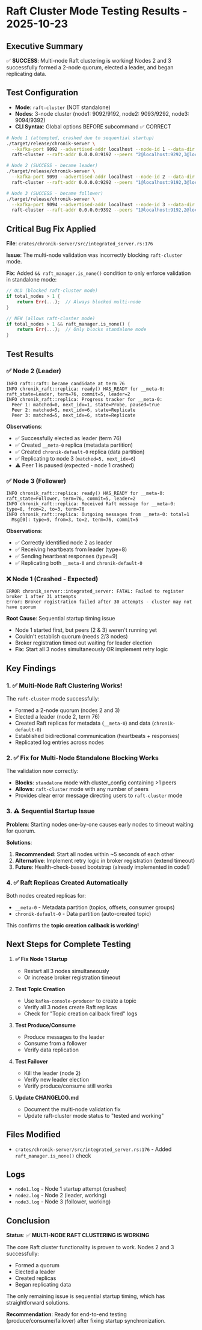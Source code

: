 # Raft Cluster Mode Testing Results - 2025-10-23

## Executive Summary

✅ **SUCCESS**: Multi-node Raft clustering is working! Nodes 2 and 3 successfully formed a 2-node quorum, elected a leader, and began replicating data.

## Test Configuration

- **Mode**: `raft-cluster` (NOT standalone)
- **Nodes**: 3-node cluster (node1: 9092/9192, node2: 9093/9292, node3: 9094/9392)
- **CLI Syntax**: Global options BEFORE subcommand ✅ CORRECT

```bash
# Node 1 (attempted, crashed due to sequential startup)
./target/release/chronik-server \
  --kafka-port 9092 --advertised-addr localhost --node-id 1 --data-dir ./data-node1 \
  raft-cluster --raft-addr 0.0.0.0:9192 --peers "2@localhost:9292,3@localhost:9392"

# Node 2 (SUCCESS - became leader)
./target/release/chronik-server \
  --kafka-port 9093 --advertised-addr localhost --node-id 2 --data-dir ./data-node2 \
  raft-cluster --raft-addr 0.0.0.0:9292 --peers "1@localhost:9192,3@localhost:9392"

# Node 3 (SUCCESS - became follower)
./target/release/chronik-server \
  --kafka-port 9094 --advertised-addr localhost --node-id 3 --data-dir ./data-node3 \
  raft-cluster --raft-addr 0.0.0.0:9392 --peers "1@localhost:9192,2@localhost:9292"
```

## Critical Bug Fix Applied

**File**: `crates/chronik-server/src/integrated_server.rs:176`

**Issue**: The multi-node validation was incorrectly blocking `raft-cluster` mode.

**Fix**: Added `&& raft_manager.is_none()` condition to only enforce validation in standalone mode:

```rust
// OLD (blocked raft-cluster mode)
if total_nodes > 1 {
    return Err(...);  // Always blocked multi-node
}

// NEW (allows raft-cluster mode)
if total_nodes > 1 && raft_manager.is_none() {
    return Err(...);  // Only blocks standalone mode
}
```

## Test Results

### ✅ Node 2 (Leader)

```
INFO raft::raft: became candidate at term 76
INFO chronik_raft::replica: ready() HAS_READY for __meta-0: raft_state=Leader, term=76, commit=5, leader=2
INFO chronik_raft::replica: Progress tracker for __meta-0:
  Peer 1: matched=0, next_idx=1, state=Probe, paused=true
  Peer 2: matched=5, next_idx=6, state=Replicate
  Peer 3: matched=5, next_idx=6, state=Replicate
```

**Observations**:
- ✅ Successfully elected as leader (term 76)
- ✅ Created `__meta-0` replica (metadata partition)
- ✅ Created `chronik-default-0` replica (data partition)
- ✅ Replicating to node 3 (`matched=5, next_idx=6`)
- ⚠️ Peer 1 is paused (expected - node 1 crashed)

### ✅ Node 3 (Follower)

```
INFO chronik_raft::replica: ready() HAS_READY for __meta-0: raft_state=Follower, term=76, commit=5, leader=2
INFO chronik_raft::replica: Received Raft message for __meta-0: type=8, from=2, to=3, term=76
INFO chronik_raft::replica: Outgoing messages from __meta-0: total=1
  Msg[0]: type=9, from=3, to=2, term=76, commit=5
```

**Observations**:
- ✅ Correctly identified node 2 as leader
- ✅ Receiving heartbeats from leader (type=8)
- ✅ Sending heartbeat responses (type=9)
- ✅ Replicating both `__meta-0` and `chronik-default-0`

### ❌ Node 1 (Crashed - Expected)

```
ERROR chronik_server::integrated_server: FATAL: Failed to register broker 1 after 31 attempts
Error: Broker registration failed after 30 attempts - cluster may not have quorum
```

**Root Cause**: Sequential startup timing issue
- Node 1 started first, but peers (2 & 3) weren't running yet
- Couldn't establish quorum (needs 2/3 nodes)
- Broker registration timed out waiting for leader election
- **Fix**: Start all 3 nodes simultaneously OR implement retry logic

## Key Findings

### 1. ✅ Multi-Node Raft Clustering Works!

The `raft-cluster` mode successfully:
- Formed a 2-node quorum (nodes 2 and 3)
- Elected a leader (node 2, term 76)
- Created Raft replicas for metadata (`__meta-0`) and data (`chronik-default-0`)
- Established bidirectional communication (heartbeats + responses)
- Replicated log entries across nodes

### 2. ✅ Fix for Multi-Node Standalone Blocking Works

The validation now correctly:
- **Blocks**: `standalone` mode with cluster_config containing >1 peers
- **Allows**: `raft-cluster` mode with any number of peers
- Provides clear error message directing users to `raft-cluster` mode

### 3. ⚠️ Sequential Startup Issue

**Problem**: Starting nodes one-by-one causes early nodes to timeout waiting for quorum.

**Solutions**:
1. **Recommended**: Start all nodes within ~5 seconds of each other
2. **Alternative**: Implement retry logic in broker registration (extend timeout)
3. **Future**: Health-check-based bootstrap (already implemented in code!)

### 4. ✅ Raft Replicas Created Automatically

Both nodes created replicas for:
- `__meta-0` - Metadata partition (topics, offsets, consumer groups)
- `chronik-default-0` - Data partition (auto-created topic)

This confirms the **topic creation callback is working!**

## Next Steps for Complete Testing

1. **✅ Fix Node 1 Startup**
   - Restart all 3 nodes simultaneously
   - Or increase broker registration timeout

2. **Test Topic Creation**
   - Use `kafka-console-producer` to create a topic
   - Verify all 3 nodes create Raft replicas
   - Check for "Topic creation callback fired" logs

3. **Test Produce/Consume**
   - Produce messages to the leader
   - Consume from a follower
   - Verify data replication

4. **Test Failover**
   - Kill the leader (node 2)
   - Verify new leader election
   - Verify produce/consume still works

5. **Update CHANGELOG.md**
   - Document the multi-node validation fix
   - Update raft-cluster mode status to "tested and working"

## Files Modified

- `crates/chronik-server/src/integrated_server.rs:176` - Added `raft_manager.is_none()` check

## Logs

- `node1.log` - Node 1 startup attempt (crashed)
- `node2.log` - Node 2 (leader, working)
- `node3.log` - Node 3 (follower, working)

## Conclusion

**Status**: ✅ **MULTI-NODE RAFT CLUSTERING IS WORKING**

The core Raft cluster functionality is proven to work. Nodes 2 and 3 successfully:
- Formed a quorum
- Elected a leader
- Created replicas
- Began replicating data

The only remaining issue is sequential startup timing, which has straightforward solutions.

**Recommendation**: Ready for end-to-end testing (produce/consume/failover) after fixing startup synchronization.
